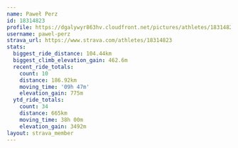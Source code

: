 ```yaml
---
name: Paweł Perz
id: 18314823
profile: https://dgalywyr863hv.cloudfront.net/pictures/athletes/18314823/5244308/1/large.jpg
username: pawel-perz
strava_url: https://www.strava.com/athletes/18314823
stats:
  biggest_ride_distance: 104.44km
  biggest_climb_elevation_gain: 462.6m
  recent_ride_totals:
    count: 10
    distance: 186.92km
    moving_time: '09h 47m'
    elevation_gain: 775m
  ytd_ride_totals:
    count: 34
    distance: 665km
    moving_time: 38h 00m
    elevation_gain: 3492m
layout: strava_member
--- 
```

